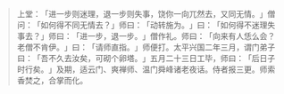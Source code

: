 
> 上堂：​「进一步则迷理，退一步则失事，饶你一向兀然去，又同无情。​」僧问：​「如何得不同无情去？​」师曰：​「动转施为。​」曰：​「如何得不迷理失事去？​」师曰：​「进一步，退一步。​」僧作礼。师曰：​「向来有人恁么会？老僧不肯伊。​」曰：​「请师直指。​」师便打。太平兴国二年三月，谓门弟子曰：​「吾不久去汝矣，可砌个卵塔。​」五月二十三日工毕，师曰：​「后日子时行矣。​」及期，适云门、爽禅师、温门舜峰诸老夜话。侍者报三更。师索香焚之，合掌而化。
